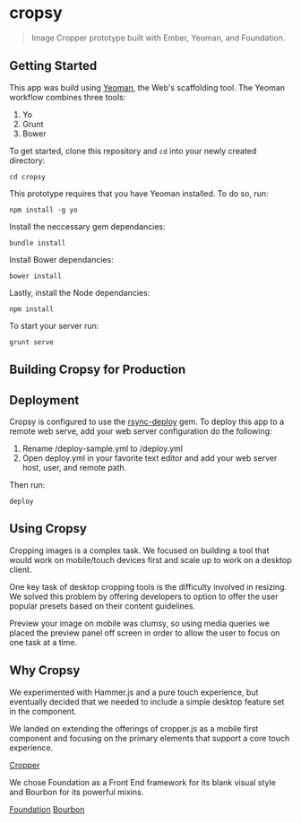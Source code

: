 # cropsy

> Image Cropper prototype built with Ember, Yeoman, and Foundation.

## Getting Started

This app was build using [Yeoman](http://yeoman.io), the Web's scaffolding tool. The Yeoman workflow combines three tools:

1. Yo
2. Grunt
3. Bower

To get started, clone this repository and ````cd```` into your newly created directory:

```shell
cd cropsy
```

This prototype requires that you have Yeoman installed. To do so, run:

```shell
npm install -g yo
```

Install the neccessary gem dependancies:

```shell
bundle install
```

Install Bower dependancies:

```shell
bower install
```

Lastly, install the Node dependancies:

```shell
npm install
```

To start your server run:

```shell
grunt serve
```

## Building Cropsy for Production

## Deployment

Cropsy is configured to use the [rsync-deploy](https://github.com/rosszurowski/deploy) gem. To deploy this app to a remote web serve, add your web server configuration do the following:

1. Rename /deploy-sample.yml to /deploy.yml
2. Open deploy.yml in your favorite text editor and add your web server host, user, and remote path.

Then run:

```shell
deploy
```

## Using Cropsy

Cropping images is a complex task. We focused on building a tool that would work on mobile/touch devices first and scale up to work on a desktop client.

One key task of desktop cropping tools is the difficulty involved in resizing. We solved this problem by offering developers to option to offer the user popular presets based on their content guidelines.

Preview your image on mobile was clumsy, so using media queries we placed the preview panel off screen in order to allow the user to focus on one task at a time.

## Why Cropsy

We experimented with Hammer.js and a pure touch experience, but eventually decided that we needed to include a simple desktop feature set in the component.

We landed on extending the offerings of cropper.js as a mobile first component and focusing on the primary elements that support a core touch experience. 

[Cropper](https://github.com/fengyuanchen/cropper)

We chose Foundation as a Front End framework for its blank visual style and Bourbon for its powerful mixins.

[Foundation](http://foundation.zurb.com/docs/)
[Bourbon](http://bourbon.io/)

